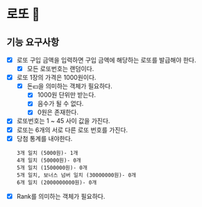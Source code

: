 # 로또 🎰

## 기능 요구사항
  - [x] 로또 구입 금액을 입력하면 구입 금액에 해당하는 로또를 발급해야 한다.
    - [x] 모든 로또번호는 랜덤이다.
  - [x] 로또 1장의 가격은 1000원이다.
    - [x] 돈💵을 의미하는 객체가 필요하다.
      - [x] 1000원 단위만 받는다.
      - [x] 음수가 될 수 없다.
      - [x] 0원은 존재한다.
  - [x] 로또번호는 1 ~ 45 사이 값을 가진다. 
  - [x] 로또는 6개의 서로 다른 로또 번호를 가진다.
  - [x] 당첨 통계를 내야한다.
    ```
    3개 일치 (5000원)- 1개
    4개 일치 (50000원)- 0개
    5개 일치 (1500000원)- 0개
    5개 일치, 보너스 넘버 일치 (30000000원)- 0개
    6개 일치 (2000000000원)- 0개
    ```
  - [x] Rank를 의미하는 객체가 필요하다.
